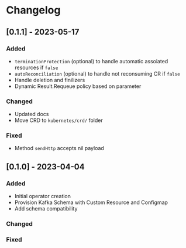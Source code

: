 # Changelog

## [0.1.1] - 2023-05-17

### Added
  - `terminationProtection` (optional) to handle automatic assoiated resources if `false`
  - `autoReconciliation` (optional) to handle not reconsuming CR if `false`
  - Handle deletion and finilizers
  - Dynamic Result.Requeue policy based on parameter

### Changed
  - Updated docs
  - Move CRD to `kubernetes/crd/` folder

### Fixed 
  - Method `sendHttp` accepts nil payload

## [0.1.0] - 2023-04-04

### Added
  - Initial operator creation
  - Provision Kafka Schema with Custom Resource and Configmap
  - Add schema compatibility

### Changed

### Fixed 
